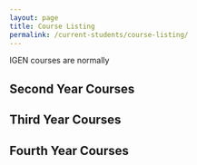 ```yaml
---
layout: page
title: Course Listing
permalink: /current-students/course-listing/
---
```

<div class="container-fluid">
	IGEN courses are normally
</div>

<div class="row">
	<div class="col-sm-4"> <h2>Second Year Courses</h2> </div>
	<div class="col-sm-4"> <h2>Third Year Courses</h2> </div>
	<div class="col-sm-4"> <h2>Fourth Year Courses</h2> </div>
</div>